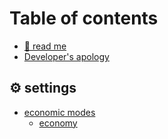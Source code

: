 # Table of contents

* [📑 read me](README.md)
* [Developer's apology](developers-apology.md)

## ⚙️ settings

* [economic modes](settings/economic-modes/README.md)
  * [economy](settings/economic-modes/economy.md)
